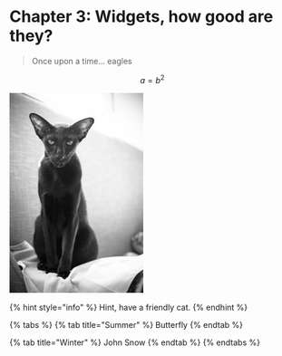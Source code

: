 # Chapter 3: Widgets, how good are they?

> Once upon a time... eagles

$$
a = b^2
$$

![](.gitbook/assets/092e51f56a7044dd2501414c086b76f0-oriental-cat-cool-cats.jpg)

{% hint style="info" %}
Hint, have a friendly cat.
{% endhint %}

{% tabs %}
{% tab title="Summer" %}
Butterfly
{% endtab %}

{% tab title="Winter" %}
John Snow
{% endtab %}
{% endtabs %}



